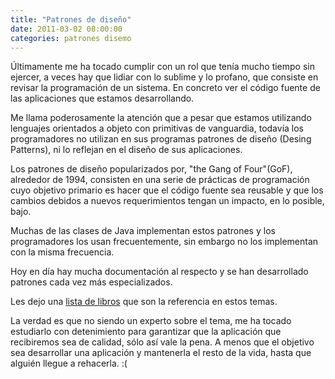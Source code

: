 ```yaml
---
title: "Patrones de diseño"
date: 2011-03-02 08:00:00
categories: patrones disemo
---
```

Últimamente me ha tocado cumplir con un rol que tenía mucho tiempo sin ejercer, a veces hay que lidiar con lo sublime y lo profano, que consiste en revisar la programación de un sistema. En concreto ver el código fuente de las aplicaciones que estamos desarrollando.

Me llama poderosamente la atención que a pesar que estamos utilizando lenguajes orientados a objeto con primitivas de vanguardia, todavía los programadores no utilizan en sus programas patrones de diseño (Desing Patterns), ni lo reflejan en el diseño de sus aplicaciones.

Los patrones de diseño popularizados por, "the Gang of Four"(GoF), alrededor de 1994, consisten en una serie de prácticas de programación cuyo objetivo primario es hacer que el código fuente sea reusable y que los cambios debidos a nuevos requerimientos tengan un impacto, en lo posible, bajo.

Muchas de las clases de Java implementan estos patrones y los programadores los usan frecuentemente, sin embargo no los implementan con la misma frecuencia.

Hoy en día hay mucha documentación al respecto y se han desarrollado patrones cada vez más especializados.

Les dejo una [lista de libros](http://www.fromdev.com/2010/06/5-best-design-pattern-books-you-must.html) que son la referencia en estos temas.

La verdad es que no siendo un experto sobre el tema, me ha tocado estudiarlo con detenimiento para garantizar que la aplicación que recibiremos sea de calidad, sólo así vale la pena. A menos que el objetivo sea desarrollar una aplicación y mantenerla el resto de la vida, hasta que alguién llegue a rehacerla. :(
